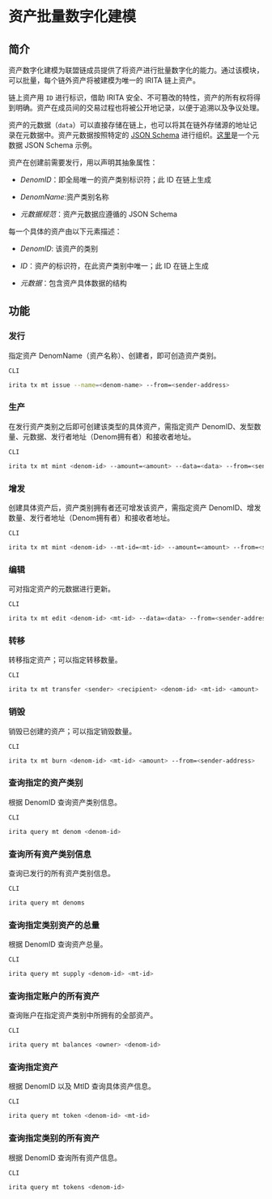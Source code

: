 <!--
order: 7
-->

# 资产批量数字化建模

## 简介

资产数字化建模为联盟链成员提供了将资产进行批量数字化的能力。通过该模块，可以批量，每个链外资产将被建模为唯一的 IRITA 链上资产。

链上资产用 `ID` 进行标识，借助 IRITA 安全、不可篡改的特性，资产的所有权将得到明确。资产在成员间的交易过程也将被公开地记录，以便于追溯以及争议处理。

资产的元数据（`data`）可以直接存储在链上，也可以将其在链外存储源的地址记录在元数据中。资产元数据按照特定的 [JSON Schema](https://JSON-Schema.org/) 进行组织。[这里](./schemas/nft-metadata.md)是一个元数据 JSON Schema 示例。

资产在创建前需要发行，用以声明其抽象属性：

- _DenomID_：即全局唯一的资产类别标识符；此 ID 在链上生成

- _DenomName_:资产类别名称

- _元数据规范_：资产元数据应遵循的 JSON Schema

每一个具体的资产由以下元素描述：

- _DenomID_: 该资产的类别

- _ID_：资产的标识符，在此资产类别中唯一；此 ID 在链上生成

- _元数据_：包含资产具体数据的结构

## 功能

### 发行

指定资产 DenomName（资产名称）、创建者，即可创造资产类别。

`CLI`

```bash
irita tx mt issue --name=<denom-name> --from=<sender-address>
```

### 生产

在发行资产类别之后即可创建该类型的具体资产，需指定资产 DenomID、发型数量、元数据、发行者地址（Denom拥有者）和接收者地址。

`CLI`

```bash
irita tx mt mint <denom-id> --amount=<amount> --data=<data> --from=<sender-address> --recipient=<recipient-address>
```

### 增发

创建具体资产后，资产类别拥有者还可增发该资产，需指定资产 DenomID、增发数量、发行者地址（Denom拥有者）和接收者地址。

`CLI`

```bash
irita tx mt mint <denom-id> --mt-id=<mt-id> --amount=<amount> --from=<sender-address> --recipient=<recipient-address>
```

### 编辑

可对指定资产的元数据进行更新。

`CLI`

```bash
irita tx mt edit <denom-id> <mt-id> --data=<data> --from=<sender-address>
```

### 转移

转移指定资产；可以指定转移数量。

`CLI`

```bash
irita tx mt transfer <sender> <recipient> <denom-id> <mt-id> <amount>
```

### 销毁

销毁已创建的资产；可以指定销毁数量。

`CLI`

```bash
irita tx mt burn <denom-id> <mt-id> <amount> --from=<sender-address>
```

### 查询指定的资产类别

根据 DenomID 查询资产类别信息。

`CLI`

```bash
irita query mt denom <denom-id>
```

### 查询所有资产类别信息

查询已发行的所有资产类别信息。

`CLI`

```bash
irita query mt denoms
```

### 查询指定类别资产的总量

根据 DenomID 查询资产总量。

`CLI`

```bash
irita query mt supply <denom-id> <mt-id>
```

### 查询指定账户的所有资产

查询账户在指定资产类别中所拥有的全部资产。

`CLI`

```bash
irita query mt balances <owner> <denom-id>
```

### 查询指定资产

根据 DenomID 以及 MtID 查询具体资产信息。

`CLI`

```bash
irita query mt token <denom-id> <mt-id>
```

### 查询指定类别的所有资产

根据 DenomID 查询所有资产信息。

`CLI`

```bash
irita query mt tokens <denom-id>
```
